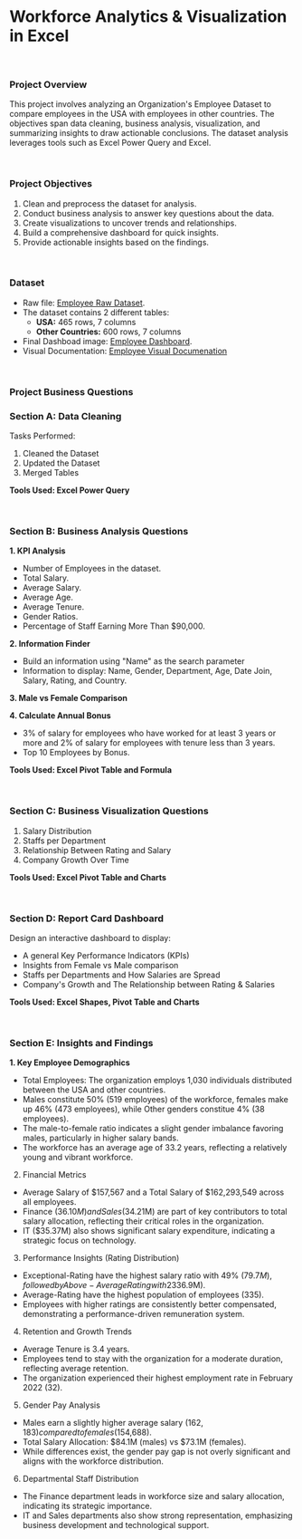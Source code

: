# Workforce Analytics & Visualization in Excel

<br>

### Project Overview

This project involves analyzing an Organization's Employee Dataset to compare employees in the USA with employees in other countries. The objectives span data cleaning, business analysis, visualization, and summarizing insights to draw actionable conclusions. The dataset analysis leverages tools such as Excel Power Query and Excel.

<br>

###  Project Objectives

1. Clean and preprocess the dataset for analysis.
2. Conduct business analysis to answer key questions about the data.
3. Create visualizations to uncover trends and relationships.
4. Build a comprehensive dashboard for quick insights.
5. Provide actionable insights based on the findings.

<br>

### Dataset

- Raw file: [Employee Raw Dataset](https://docs.google.com/spreadsheets/d/1nSlbD4hK4PKEvbycxUQoiU2VU_qbRNKC/edit?usp=sharing&ouid=100554781607807743501&rtpof=true&sd=true).
- The dataset contains 2 different tables:
  - **USA:** 465 rows, 7 columns
  - **Other Countries:** 600 rows, 7 columns
- Final Dashboad image: [Employee Dashboard](https://drive.google.com/file/d/1TzOZnuLw39IZM-jb3tEIeNkeKHBK0v5o/view?usp=sharing).
- Visual Documentation: [Employee Visual Documenation](https://drive.google.com/file/d/1O00-Yhjo1HuXkD24lvRNks50goFmXMzb/view?usp=sharing)


<BR>

### Project Business Questions

### Section A: Data Cleaning
Tasks Performed:

1. Cleaned the Dataset
2. Updated the Dataset
3. Merged Tables

**Tools Used: Excel Power Query**

<br>

### Section B: Business Analysis Questions

**1. KPI Analysis**
- Number of Employees in the dataset.
- Total Salary.
- Average Salary.
- Average Age.
- Average Tenure.
- Gender Ratios.
- Percentage of Staff Earning More Than $90,000.

**2. Information Finder**
- Build an information using "Name" as the search parameter 
- Information to display: Name, Gender, Department, Age, Date Join, Salary, Rating, and Country.

**3. Male vs Female Comparison**

**4. Calculate Annual Bonus**
- 3% of salary for employees who have worked for at least 3 years or more and 2% of salary for employees with tenure less than 3 years.
- Top 10 Employees by Bonus.

**Tools Used: Excel Pivot Table and Formula**

<br>

### Section C: Business Visualization Questions

1. Salary Distribution
2. Staffs per Department
3. Relationship Between Rating and Salary
4. Company Growth Over Time

**Tools Used: Excel Pivot Table and Charts**

<br>

### Section D: Report Card Dashboard

Design an interactive dashboard to display:

- A general Key Performance Indicators (KPIs)
- Insights from Female vs Male comparison
- Staffs per Departments and How Salaries are Spread
- Company's Growth and The Relationship between Rating & Salaries

**Tools Used: Excel Shapes, Pivot Table and Charts**

<br>

### Section E: Insights and Findings

**1. Key Employee Demographics**
- Total Employees: The organization employs 1,030 individuals distributed between the USA and other countries.
- Males constitute 50% (519 employees) of the workforce, females make up 46% (473 employees), while Other genders constitue 4% (38 employees).
- The male-to-female ratio indicates a slight gender imbalance favoring males, particularly in higher salary bands.
- The workforce has an average age of 33.2 years, reflecting a relatively young and vibrant workforce.

2. Financial Metrics
- Average Salary of $157,567 and a Total Salary of $162,293,549 across all employees.
- Finance ($36.10M) and Sales ($34.21M) are part of key contributors to total salary allocation, reflecting their critical roles in the organization.
- IT ($35.37M) also shows significant salary expenditure, indicating a strategic focus on technology.
 
3. Performance Insights (Rating Distribution)
- Exceptional-Rating have the highest salary ratio with 49% ($79.7M), followed by Above-Average Rating with 23% ($36.9M).
- Average-Rating have the highest population of employees (335).
- Employees with higher ratings are consistently better compensated, demonstrating a performance-driven remuneration system.

4. Retention and Growth Trends
- Average Tenure is 3.4 years.
- Employees tend to stay with the organization for a moderate duration, reflecting average retention.
- The organization experienced their highest employment rate in February 2022 (32).

5. Gender Pay Analysis
- Males earn a slightly higher average salary ($162,183) compared to females ($154,688).
- Total Salary Allocation: $84.1M (males) vs $73.1M (females).
- While differences exist, the gender pay gap is not overly significant and aligns with the workforce distribution.

6. Departmental Staff Distribution
- The Finance department leads in workforce size and salary allocation, indicating its strategic importance.
- IT and Sales departments also show strong representation, emphasizing business development and technological support.

<br>
